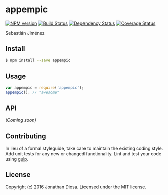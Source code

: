 # appempic 
[![NPM version][npm-image]][npm-url] [![Build Status][travis-image]][travis-url] [![Dependency Status][daviddm-url]][daviddm-image] [![Coverage Status][coveralls-image]][coveralls-url]

Sebastián Jiménez


## Install

```bash
$ npm install --save appempic
```


## Usage

```javascript
var appempic = require('appempic');
appempic(); // "awesome"
```

## API

_(Coming soon)_


## Contributing

In lieu of a formal styleguide, take care to maintain the existing coding style. Add unit tests for any new or changed functionality. Lint and test your code using [gulp](http://gulpjs.com/).


## License

Copyright (c) 2016 Jonathan Diosa. Licensed under the MIT license.



[npm-url]: https://npmjs.org/package/appempic
[npm-image]: https://badge.fury.io/js/appempic.svg
[travis-url]: https://travis-ci.org/jadiosa/appempic
[travis-image]: https://travis-ci.org/jadiosa/appempic.svg?branch=master
[daviddm-url]: https://david-dm.org/jadiosa/appempic.svg?theme=shields.io
[daviddm-image]: https://david-dm.org/jadiosa/appempic
[coveralls-url]: https://coveralls.io/r/jadiosa/appempic
[coveralls-image]: https://coveralls.io/repos/jadiosa/appempic/badge.png
